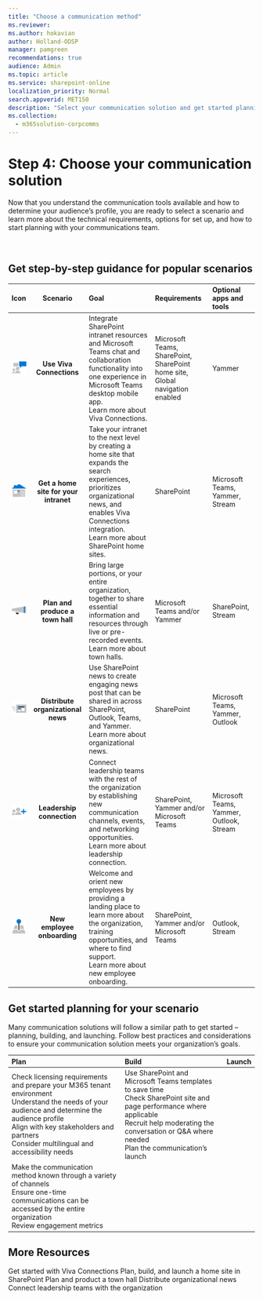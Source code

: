 ```yaml
---
title: "Choose a communication method"
ms.reviewer: 
ms.author: hokavian
author: Holland-ODSP
manager: pamgreen
recommendations: true
audience: Admin
ms.topic: article
ms.service: sharepoint-online
localization_priority: Normal
search.appverid: MET150
description: "Select your communication solution and get started planning"
ms.collection: 
  - m365solution-corpcomms
---
```


# Step 4: Choose your communication solution

Now that you understand the communication tools available and how to determine your audience’s profile, you are ready to select a scenario and learn more about the technical requirements, options for set up, and how to start planning with your communications team.   
<br>
<image>

## Get step-by-step guidance for popular scenarios


| Icon     | Scenario                 | Goal          | Requirements          | Optional apps and tools         |
| :------------------:|:------------------: |:----------------|:----------------|:----------------|
| ![Image of two people talking icon](media/chat-room.png) | **Use Viva Connections** | Integrate SharePoint intranet resources and Microsoft Teams chat and collaboration functionality into one experience in Microsoft Teams desktop mobile app. <br> Learn more about Viva Connections.            |Microsoft Teams, SharePoint, SharePoint home site, Global navigation enabled          |Yammer            |
|![Image of a house icon](media/icon-build-home.png) |**Get a home site for your intranet**   | Take your intranet to the next level by creating a home site that expands the search experiences, prioritizes organizational news, and enables Viva Connections integration. <br> Learn more about SharePoint home sites.           |SharePoint           |Microsoft Teams, Yammer, Stream           |
|![Image of a mega phone icon](media/icon-launch-engage.png) | **Plan and produce a town hall**   |Bring large portions, or your entire organization, together to share essential information and resources through live or pre-recorded events. <br> Learn more about town halls.            |Microsoft Teams and/or Yammer            |SharePoint, Stream           |
| ![Image of a newspaper icon](media/icon-news.png)    | **Distribute organizational news**  | Use SharePoint news to create engaging news post that can be shared in across SharePoint, Outlook, Teams, and Yammer. <br> Learn more about organizational news.          |SharePoint            | Microsoft Teams, Yammer, Outlook            |        
| ![Image of a networking icon](media/icon-launch-add.png)  |  **Leadership connection**   |   Connect leadership teams with the rest of the organization by establishing new communication channels, events, and networking opportunities. <br> Learn more about leadership connection.            |SharePoint, Yammer and/or Microsoft Teams            |  Microsoft Teams, Yammer, Outlook, Stream          | 
| ![Image of a location symbol icon](media/icon-build-global.png)  | **New employee onboarding**     | Welcome and orient new employees by providing a landing place to learn more about the organization, training opportunities, and where to find support. <br> Learn more about new employee onboarding.             |SharePoint, Yammer and/or Microsoft Teams            |Outlook, Stream            |

## Get started planning for your scenario
Many communication solutions will follow a similar path to get started – planning, building, and launching. Follow best practices and considerations to ensure your communication solution meets your organization’s goals. 

|Plan                  | Build               | Launch          |
| :------------------- | :------------------- |:-------------------|
|Check licensing requirements and prepare your M365 tenant environment <br> Understand the needs of your audience and determine the audience profile <br>  Align with key stakeholders and partners <br>  Consider multilingual and accessibility needs  | Use SharePoint and Microsoft Teams templates to save time <br> Check SharePoint site and page performance where applicable <br> Recruit help moderating the conversation or Q&A where needed <br> Plan the communication’s launch
  | Make the communication method known through a variety of channels <br> Ensure one-time communications can be accessed by the entire organization <br> Review engagement metrics |





## More Resources

Get started with Viva Connections
Plan, build, and launch a home site in SharePoint
Plan and product a town hall
Distribute organizational news
Connect leadership teams with the organization




